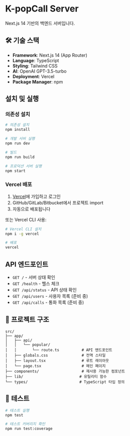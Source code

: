 # K-popCall Server

Next.js 14 기반의 백엔드 서버입니다.

## 🛠️ 기술 스택

- **Framework**: Next.js 14 (App Router)
- **Language**: TypeScript
- **Styling**: Tailwind CSS
- **AI**: OpenAI GPT-3.5-turbo
- **Deployment**: Vercel
- **Package Manager**: npm

## 설치 및 실행

### 의존성 설치
```bash
# 의존성 설치
npm install

# 개발 서버 실행
npm run dev

# 빌드
npm run build

# 프로덕션 서버 실행
npm start
```
### Vercel 배포

1. [Vercel](https://vercel.com)에 가입하고 로그인
2. GitHub/GitLab/Bitbucket에서 프로젝트 import
3. 자동으로 배포됩니다

또는 Vercel CLI 사용:

```bash
# Vercel CLI 설치
npm i -g vercel

# 배포
vercel
```

## API 엔드포인트

- `GET /` - 서버 상태 확인
- `GET /health` - 헬스 체크
- `GET /api/status` - API 상태 확인
- `GET /api/users` - 사용자 목록 (준비 중)
- `GET /api/calls` - 통화 목록 (준비 중)

## 📁 프로젝트 구조

```
src/
├── app/
│   ├── api/
│   │   └── popular/
│   │       └── route.ts          # API 엔드포인트
│   ├── globals.css               # 전역 스타일
│   ├── layout.tsx                # 루트 레이아웃
│   └── page.tsx                  # 메인 페이지
├── components/                   # 재사용 가능한 컴포넌트
├── lib/                         # 유틸리티 함수
└── types/                       # TypeScript 타입 정의
```

## 🧪 테스트

```bash
# 테스트 실행
npm test

# 테스트 커버리지 확인
npm run test:coverage
```